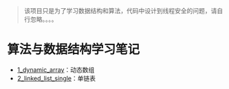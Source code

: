 > 该项目只是为了学习数据结构和算法，代码中设计到线程安全的问题，请自行忽略。。。。
# 算法与数据结构学习笔记
- [1_dynamic_array](https://github.com/ShangYin666/data_structer/blob/master/_1_dynamic_array/README.md)：动态数组
- [2_linked_list_single](https://github.com/ShangYin666/data_structer/blob/master/2_linked_list_single/README.md)：单链表